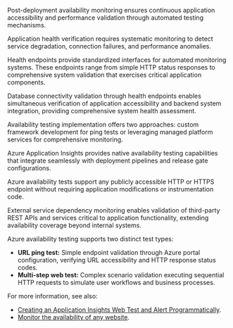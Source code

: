 Post-deployment availability monitoring ensures continuous application accessibility and performance validation through automated testing mechanisms.

Application health verification requires systematic monitoring to detect service degradation, connection failures, and performance anomalies.

Health endpoints provide standardized interfaces for automated monitoring systems. These endpoints range from simple HTTP status responses to comprehensive system validation that exercises critical application components.

Database connectivity validation through health endpoints enables simultaneous verification of application accessibility and backend system integration, providing comprehensive system health assessment.

Availability testing implementation offers two approaches: custom framework development for ping tests or leveraging managed platform services for comprehensive monitoring.

Azure Application Insights provides native availability testing capabilities that integrate seamlessly with deployment pipelines and release gate configurations.

Azure availability tests support any publicly accessible HTTP or HTTPS endpoint without requiring application modifications or instrumentation code.

External service dependency monitoring enables validation of third-party REST APIs and services critical to application functionality, extending availability coverage beyond internal systems.

Azure availability testing supports two distinct test types:

- **URL ping test:** Simple endpoint validation through Azure portal configuration, verifying URL accessibility and HTTP response status codes.
- **Multi-step web test:** Complex scenario validation executing sequential HTTP requests to simulate user workflows and business processes.

For more information, see also:

- [Creating an Application Insights Web Test and Alert Programmatically](https://azure.microsoft.com/blog/creating-a-web-test-alert-programmatically-with-application-insights/).
- [Monitor the availability of any website](/azure/application-insights/app-insights-monitor-web-app-availability).
